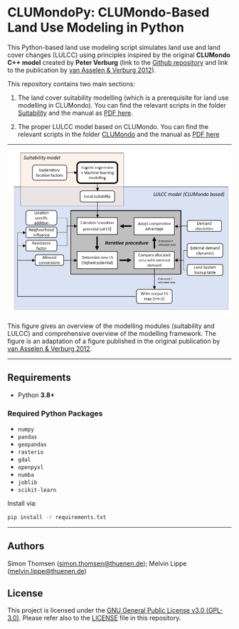 # CLUMondoPy: CLUMondo-Based Land Use Modeling in Python

This Python-based land use modeling script simulates land use and land cover changes (LULCC) using principles inspired by the original **CLUMondo C++ model** created by **Peter Verburg** (link to the [Github repository](https://github.com/VUEG/CLUMondo) and link to the publication by [van Asselen & Verburg 2012](https://onlinelibrary.wiley.com/doi/10.1111/j.1365-2486.2012.02759.x)). 

This repository contains two main sections:

1. The land cover suitability modelling (which is a prerequisite for land use modelling in CLUMondo). You can find the relevant scripts in the folder [Suitability](CLUMondoPy/Suitability/) and the manual as [PDF here](Suitability_Modelling_Manual.pdf).
  
2. The proper LULCC model based on CLUMondo. You can find the relevant scripts in the folder [CLUMondo](CLUMondoPy/CLUMondo) and the manual as [PDF here](CLUMondoPy_Manual.pdf)

---

![image](schematic_workflow.jpg)

This figure gives an overview of the modelling modules (suitability and LULCC) and comprehensive overview of the modelling framework. The figure is an adaptation of a figure published in the original publication by [van Asselen & Verburg 2012](https://onlinelibrary.wiley.com/doi/10.1111/j.1365-2486.2012.02759.x).


---

## Requirements

- Python **3.8+**

### Required Python Packages

- `numpy`
- `pandas`
- `geopandas`
- `rasterio`
- `gdal`
- `openpyxl`
- `numba`
- `joblib`
- `scikit-learn`


Install via:

```bash
pip install -r requirements.txt
```

---

## Authors
Simon Thomsen (simon.thomsen@thuenen.de);
Melvin Lippe (melvin.lippe@thuenen.de)

## License
This project is licensed under the [GNU General Public License v3.0 (GPL-3.0)](https://www.gnu.org/licenses/gpl-3.0.en.html). Please refer also to the [LICENSE](CLUMondoPy/LICENSE.md) file in this repository.


